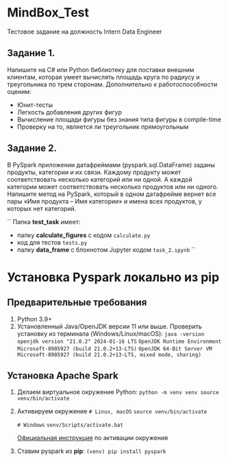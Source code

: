 # MindBox_Test
Тестовое задание на должность Intern Data Engineer


## Задание 1.
Напишите на C# или Python библиотеку для поставки внешним клиентам, которая умеет вычислять площадь круга по радиусу и треугольника по трем сторонам. Дополнительно к работоспособности оценим:

- Юнит-тесты
- Легкость добавления других фигур
- Вычисление площади фигуры без знания типа фигуры в compile-time
- Проверку на то, является ли треугольник прямоугольным


## Задание 2.
В PySpark приложении датафреймами (pyspark.sql.DataFrame) заданы продукты, категории и их связи. Каждому продукту может соответствовать несколько категорий или ни одной. А каждой категории может соответствовать несколько продуктов или ни одного. Напишите метод на PySpark, который в одном датафрейме вернет все пары «Имя продукта – Имя категории» и имена всех продуктов, у которых нет категорий.

`` Папка **test_task** имеет:
- папку **calculate_figures** c кодом `calculate.py`
- код для тестов `tests.py`
- папку **data_frame** с блокнотом Jupyter кодом `task_2.ipynb`
``

# Установка Pyspark локально из pip

## Предварительные требования

  1. Python 3.9+
  2. Установленный Java/OpenJDK версии 11 или выше.
     Проверить установку из терминала (Windows/Linux/macOS):
     `java -version`
     `openjdk version "21.0.2" 2024-01-16 LTS`
     `OpenJDK Runtime Environment Microsoft-8905927 (build 21.0.2+13-LTS)`
     `OpenJDK 64-Bit Server VM Microsoft-8905927 (build 21.0.2+13-LTS, mixed mode, sharing)`


## Установка Apache Spark
  1. Делаем виртуальное окружение Python:
     `python -m venv venv
     source venv/bin/activate`
  2. Активируем окружение
     `# Linux, macOS`
     `source venv/bin/activate`

     `# Windows`
     `venv/Scripts/activate.bat`
     
     [Официальная инструкция](https://docs.python.org/3/library/venv.html) по активации окружения

  4. Ставим pyspark из **pip**:
     `(venv) pip install pyspark` 
